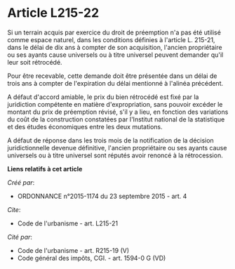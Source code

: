 # Article L215-22

Si un terrain acquis par exercice du droit de préemption n'a pas été utilisé comme espace naturel, dans les conditions
définies à l'article L. 215-21, dans le délai de dix ans à compter de son acquisition, l'ancien propriétaire ou ses ayants
cause universels ou à titre universel peuvent demander qu'il leur soit rétrocédé. 

Pour être recevable, cette demande doit être présentée dans un délai de trois ans à compter de l'expiration du délai
mentionné à l'alinéa précédent. 

A défaut d'accord amiable, le prix du bien rétrocédé est fixé par la juridiction compétente en matière d'expropriation, sans
pouvoir excéder le montant du prix de préemption révisé, s'il y a lieu, en fonction des variations du coût de la construction
constatées par l'Institut national de la statistique et des études économiques entre les deux mutations. 

A défaut de réponse dans les trois mois de la notification de la décision juridictionnelle devenue définitive, l'ancien
propriétaire ou ses ayants cause universels ou à titre universel sont réputés avoir renoncé à la rétrocession.

**Liens relatifs à cet article**

_Créé par_:

  - ORDONNANCE n°2015-1174 du 23 septembre 2015 - art. 4

_Cite_:

  - Code de l'urbanisme - art. L215-21

_Cité par_:

  - Code de l'urbanisme - art. R215-19 (V)
  - Code général des impôts, CGI. - art. 1594-0 G (VD)

